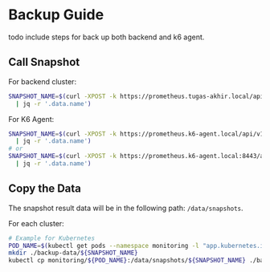 # Backup Guide

todo include steps for back up both backend and k6 agent.

## Call Snapshot

For backend cluster:

```bash
SNAPSHOT_NAME=$(curl -XPOST -k https://prometheus.tugas-akhir.local/api/v1/admin/tsdb/snapshot \
  | jq -r '.data.name')
```

For K6 Agent:

```bash
SNAPSHOT_NAME=$(curl -XPOST -k https://prometheus.k6-agent.local/api/v1/admin/tsdb/snapshot \
  | jq -r '.data.name')
# or
SNAPSHOT_NAME=$(curl -XPOST -k https://prometheus.k6-agent.local:8443/api/v1/admin/tsdb/snapshot \
  | jq -r '.data.name')
```

## Copy the Data

The snapshot result data will be in the following path: `/data/snapshots`.

For each cluster:

```bash
# Example for Kubernetes
POD_NAME=$(kubectl get pods --namespace monitoring -l "app.kubernetes.io/name=prometheus,app.kubernetes.io/instance=prometheus" -o jsonpath="{.items[0].metadata.name}")
mkdir ./backup-data/${SNAPSHOT_NAME}
kubectl cp monitoring/${POD_NAME}:/data/snapshots/${SNAPSHOT_NAME} ./backup-data/${SNAPSHOT_NAME} -c prometheus-server
```
